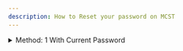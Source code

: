 ```yaml
---
description: How to Reset your password on MCST
---
```


<details>
  
<summary>Method: 1 With Current Password</summary>
1\) Navigate To Your My Account Page While Logged Into Your Account.\
2\) Then Under Update Password enter your old password and new password.\
3\) Click Update.\

<details>
  
<summary>Images</summary>
1)
![](<../.gitbook/assets/password-reset/image(1).png>)
2)
![](<../.gitbook/assets/password-reset/image(2).png>)
3)
![](<../.gitbook/assets/password-reset/image(3).png>)
</details>

</details>
